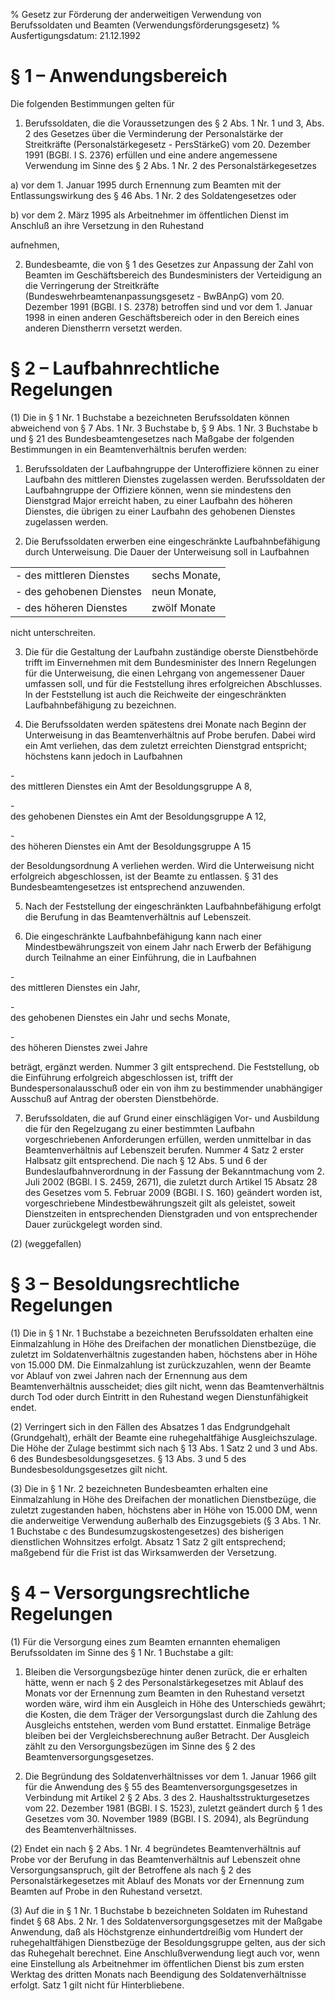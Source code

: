 % Gesetz zur Förderung der anderweitigen Verwendung von Berufssoldaten und Beamten  (Verwendungsförderungsgesetz)
% Ausfertigungsdatum: 21.12.1992
 
# § 1 – Anwendungsbereich

Die folgenden Bestimmungen gelten für

1. Berufssoldaten, die die Voraussetzungen des § 2 Abs. 1 Nr. 1 und 3, Abs. 2 des Gesetzes über die Verminderung der Personalstärke der Streitkräfte (Personalstärkegesetz - PersStärkeG) vom 20. Dezember 1991 (BGBl. I S. 2376) erfüllen und eine andere angemessene Verwendung im Sinne des § 2 Abs. 1 Nr. 2 des Personalstärkegesetzes

a) vor dem 1. Januar 1995 durch Ernennung zum Beamten mit der Entlassungswirkung des § 46 Abs. 1 Nr. 2 des Soldatengesetzes oder

b) vor dem 2. März 1995 als Arbeitnehmer im öffentlichen Dienst im Anschluß an ihre Versetzung in den Ruhestand

aufnehmen,

2. Bundesbeamte, die von § 1 des Gesetzes zur Anpassung der Zahl von Beamten im Geschäftsbereich des Bundesministers der Verteidigung an die Verringerung der Streitkräfte (Bundeswehrbeamtenanpassungsgesetz - BwBAnpG) vom 20. Dezember 1991 (BGBl. I S. 2378) betroffen sind und vor dem 1. Januar 1998 in einen anderen Geschäftsbereich oder in den Bereich eines anderen Dienstherrn versetzt werden.

# § 2 – Laufbahnrechtliche Regelungen

(1) Die in § 1 Nr. 1 Buchstabe a bezeichneten Berufssoldaten können abweichend von § 7 Abs. 1 Nr. 3 Buchstabe b, § 9 Abs. 1 Nr. 3 Buchstabe b und § 21 des Bundesbeamtengesetzes nach Maßgabe der folgenden Bestimmungen in ein Beamtenverhältnis berufen werden:

1. Berufssoldaten der Laufbahngruppe der Unteroffiziere können zu einer Laufbahn des mittleren Dienstes zugelassen werden. Berufssoldaten der Laufbahngruppe der Offiziere können, wenn sie mindestens den Dienstgrad Major erreicht haben, zu einer Laufbahn des höheren Dienstes, die übrigen zu einer Laufbahn des gehobenen Dienstes zugelassen werden.

2. Die Berufssoldaten erwerben eine eingeschränkte Laufbahnbefähigung durch Unterweisung. Die Dauer der Unterweisung soll in Laufbahnen

  

|                           |               |
|:--------------------------|:--------------|
| \- des mittleren Dienstes | sechs Monate, |
| \- des gehobenen Dienstes | neun Monate,  |
| \- des höheren Dienstes   | zwölf Monate  |

nicht unterschreiten.

3. Die für die Gestaltung der Laufbahn zuständige oberste Dienstbehörde trifft im Einvernehmen mit dem Bundesminister des Innern Regelungen für die Unterweisung, die einen Lehrgang von angemessener Dauer umfassen soll, und für die Feststellung ihres erfolgreichen Abschlusses. In der Feststellung ist auch die Reichweite der eingeschränkten Laufbahnbefähigung zu bezeichnen.

4. Die Berufssoldaten werden spätestens drei Monate nach Beginn der Unterweisung in das Beamtenverhältnis auf Probe berufen. Dabei wird ein Amt verliehen, das dem zuletzt erreichten Dienstgrad entspricht; höchstens kann jedoch in Laufbahnen

\-  
des mittleren Dienstes ein Amt der Besoldungsgruppe A 8,

\-  
des gehobenen Dienstes ein Amt der Besoldungsgruppe A 12,

\-  
des höheren Dienstes ein Amt der Besoldungsgruppe A 15

der Besoldungsordnung A verliehen werden. Wird die Unterweisung nicht erfolgreich abgeschlossen, ist der Beamte zu entlassen. § 31 des Bundesbeamtengesetzes ist entsprechend anzuwenden.

5. Nach der Feststellung der eingeschränkten Laufbahnbefähigung erfolgt die Berufung in das Beamtenverhältnis auf Lebenszeit.

6. Die eingeschränkte Laufbahnbefähigung kann nach einer Mindestbewährungszeit von einem Jahr nach Erwerb der Befähigung durch Teilnahme an einer Einführung, die in Laufbahnen

\-  
des mittleren Dienstes ein Jahr,

\-  
des gehobenen Dienstes ein Jahr und sechs Monate,

\-  
des höheren Dienstes zwei Jahre

beträgt, ergänzt werden. Nummer 3 gilt entsprechend. Die Feststellung, ob die Einführung erfolgreich abgeschlossen ist, trifft der Bundespersonalausschuß oder ein von ihm zu bestimmender unabhängiger Ausschuß auf Antrag der obersten Dienstbehörde.

7. Berufssoldaten, die auf Grund einer einschlägigen Vor- und Ausbildung die für den Regelzugang zu einer bestimmten Laufbahn vorgeschriebenen Anforderungen erfüllen, werden unmittelbar in das Beamtenverhältnis auf Lebenszeit berufen. Nummer 4 Satz 2 erster Halbsatz gilt entsprechend. Die nach § 12 Abs. 5 und 6 der Bundeslaufbahnverordnung in der Fassung der Bekanntmachung vom 2. Juli 2002 (BGBl. I S. 2459, 2671), die zuletzt durch Artikel 15 Absatz 28 des Gesetzes vom 5. Februar 2009 (BGBl. I S. 160) geändert worden ist, vorgeschriebene Mindestbewährungszeit gilt als geleistet, soweit Dienstzeiten in entsprechenden Dienstgraden und von entsprechender Dauer zurückgelegt worden sind.

(2) (weggefallen)

# § 3 – Besoldungsrechtliche Regelungen

(1) Die in § 1 Nr. 1 Buchstabe a bezeichneten Berufssoldaten erhalten eine Einmalzahlung in Höhe des Dreifachen der monatlichen Dienstbezüge, die zuletzt im Soldatenverhältnis zugestanden haben, höchstens aber in Höhe von 15.000 DM. Die Einmalzahlung ist zurückzuzahlen, wenn der Beamte vor Ablauf von zwei Jahren nach der Ernennung aus dem Beamtenverhältnis ausscheidet; dies gilt nicht, wenn das Beamtenverhältnis durch Tod oder durch Eintritt in den Ruhestand wegen Dienstunfähigkeit endet.

(2) Verringert sich in den Fällen des Absatzes 1 das Endgrundgehalt (Grundgehalt), erhält der Beamte eine ruhegehaltfähige Ausgleichszulage. Die Höhe der Zulage bestimmt sich nach § 13 Abs. 1 Satz 2 und 3 und Abs. 6 des Bundesbesoldungsgesetzes. § 13 Abs. 3 und 5 des Bundesbesoldungsgesetzes gilt nicht.

(3) Die in § 1 Nr. 2 bezeichneten Bundesbeamten erhalten eine Einmalzahlung in Höhe des Dreifachen der monatlichen Dienstbezüge, die zuletzt zugestanden haben, höchstens aber in Höhe von 15.000 DM, wenn die anderweitige Verwendung außerhalb des Einzugsgebiets (§ 3 Abs. 1 Nr. 1 Buchstabe c des Bundesumzugskostengesetzes) des bisherigen dienstlichen Wohnsitzes erfolgt. Absatz 1 Satz 2 gilt entsprechend; maßgebend für die Frist ist das Wirksamwerden der Versetzung.

# § 4 – Versorgungsrechtliche Regelungen

(1) Für die Versorgung eines zum Beamten ernannten ehemaligen Berufssoldaten im Sinne des § 1 Nr. 1 Buchstabe a gilt:

1. Bleiben die Versorgungsbezüge hinter denen zurück, die er erhalten hätte, wenn er nach § 2 des Personalstärkegesetzes mit Ablauf des Monats vor der Ernennung zum Beamten in den Ruhestand versetzt worden wäre, wird ihm ein Ausgleich in Höhe des Unterschieds gewährt; die Kosten, die dem Träger der Versorgungslast durch die Zahlung des Ausgleichs entstehen, werden vom Bund erstattet. Einmalige Beträge bleiben bei der Vergleichsberechnung außer Betracht. Der Ausgleich zählt zu den Versorgungsbezügen im Sinne des § 2 des Beamtenversorgungsgesetzes.

2. Die Begründung des Soldatenverhältnisses vor dem 1. Januar 1966 gilt für die Anwendung des § 55 des Beamtenversorgungsgesetzes in Verbindung mit Artikel 2 § 2 Abs. 3 des 2. Haushaltsstrukturgesetzes vom 22. Dezember 1981 (BGBl. I S. 1523), zuletzt geändert durch § 1 des Gesetzes vom 30. November 1989 (BGBl. I S. 2094), als Begründung des Beamtenverhältnisses.

(2) Endet ein nach § 2 Abs. 1 Nr. 4 begründetes Beamtenverhältnis auf Probe vor der Berufung in das Beamtenverhältnis auf Lebenszeit ohne Versorgungsanspruch, gilt der Betroffene als nach § 2 des Personalstärkegesetzes mit Ablauf des Monats vor der Ernennung zum Beamten auf Probe in den Ruhestand versetzt.

(3) Auf die in § 1 Nr. 1 Buchstabe b bezeichneten Soldaten im Ruhestand findet § 68 Abs. 2 Nr. 1 des Soldatenversorgungsgesetzes mit der Maßgabe Anwendung, daß als Höchstgrenze einhundertdreißig vom Hundert der ruhegehaltfähigen Dienstbezüge der Besoldungsgruppe gelten, aus der sich das Ruhegehalt berechnet. Eine Anschlußverwendung liegt auch vor, wenn eine Einstellung als Arbeitnehmer im öffentlichen Dienst bis zum ersten Werktag des dritten Monats nach Beendigung des Soldatenverhältnisse erfolgt. Satz 1 gilt nicht für Hinterbliebene.
